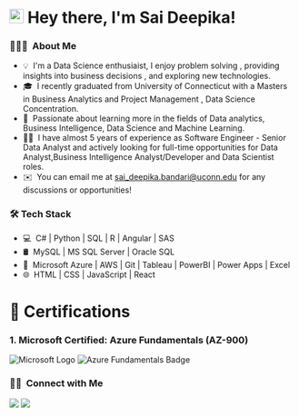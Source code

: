 
<h1> <img src = "https://raw.githubusercontent.com/MartinHeinz/MartinHeinz/master/wave.gif" width = 25px> Hey there, I'm Sai Deepika!</h1>



### 👨🏻‍💻 &nbsp;About Me

- 💡 &nbsp;I'm a Data Science enthusiaist, I enjoy problem solving , providing insights into business decisions , and exploring new technologies.
- 🎓 &nbsp;I recently graduated from University of Connecticut with a Masters in Business Analytics and Project Management , Data Science Concentration.
- 🌱 &nbsp;Passionate about learning more in the fields of Data analytics, Business Intelligence, Data Science and Machine Learning.
- 👩‍💻 &nbsp;I have almost 5 years of experience as Software Engineer - Senior Data Analyst and actively looking for full-time opportunities for Data Analyst,Business Intelligence Analyst/Developer and Data Scientist roles.
- ✉️ &nbsp;You can email me at sai_deepika.bandari@uconn.edu for any discussions or opportunities!


<h3>🛠 Tech Stack</h3>

- 💻 &nbsp;C# | Python | SQL | R | Angular | SAS 
- 🛢 &nbsp;MySQL | MS SQL Server | Oracle SQL
- 🔧 &nbsp;Microsoft Azure | AWS | Git | Tableau | PowerBI | Power Apps | Excel
- 🌐 &nbsp;HTML | CSS | JavaScript | React

# 📜 Certifications
### 1. **Microsoft Certified: Azure Fundamentals (AZ-900)**
![Microsoft Logo](https://upload.wikimedia.org/wikipedia/commons/4/44/Microsoft_logo.svg)
![Azure Fundamentals Badge](https://www.credly.com/badges/b6b4f6ac-8c34-415f-b68c-125635c22f95/public_url)

### 🤝🏻 &nbsp;Connect with Me

<a href="https://www.linkedin.com/in/saideepikabandari/"><img src="https://img.shields.io/badge/-SaiDeepika%20Bandari-0077B5?style=flat&logo=Linkedin&logoColor=white"/></a>
<a href="mailto:sai_Deepika.bandari@uconn.edu"><img src="https://img.shields.io/badge/-sai_deepika.bandari@uconn.edu-D14836?style=flat&logo=Gmail&logoColor=white"/></a>
</p>
